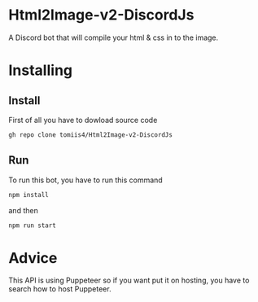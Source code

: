 # Html2Image-v2-DiscordJs
A Discord bot that will compile your html &amp; css in to the image.

# Installing
## Install
First of all you have to dowload source code
```bash
gh repo clone tomiis4/Html2Image-v2-DiscordJs
```

## Run
To run this bot, you have to run this command
```bash
npm install
```
and then
```bash
npm run start
```
# Advice
This API is using Puppeteer so if you want put it on hosting, you have to search how to host Puppeteer.
